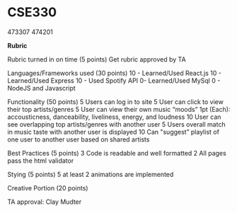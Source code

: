 # CSE330
473307
474201

**Rubric**

Rubric turned in on time (5 points)
Get rubric approved by TA

Languages/Frameworks used (30 points)
10 - Learned/Used React.js 
10 - Learned/Used Express
10 - Used Spotify API
0- Learned/Used MySql
0   - NodeJS and Javascript

Functionality (50 points)
5 Users can log in to site
5 User can click to view their top artists/genres
5 User can view their own music “moods” 
1pt (Each): accousticness, danceability, liveliness, energy, and loudness
10 User can see overlapping top artists/genres with another user 
5 Users overall match in music taste with another user is displayed
10 Can "suggest” playlist of one user to another user based on shared artists

Best Practices (5 points)
3 Code is readable and well formatted
2 All pages pass the html validator

Stying (5 points)
5 at least 2 animations are implemented 

Creative Portion (20 points)

TA approval:
Clay Mudter

